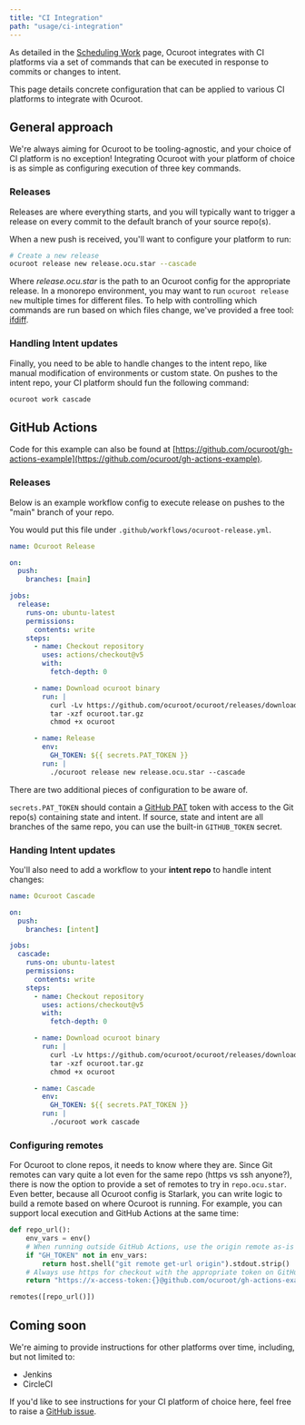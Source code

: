 ```yaml
---
title: "CI Integration"
path: "usage/ci-integration"
---
```


As detailed in the [Scheduling Work](/docs/usage/scheduling-work) page, Ocuroot integrates with CI
platforms via a set of commands that can be executed in response to commits or changes to intent.

This page details concrete configuration that can be applied to various CI platforms to integrate with
Ocuroot.

## General approach

We're always aiming for Ocuroot to be tooling-agnostic, and your choice of CI platform is no exception!
Integrating Ocuroot with your platform of choice is as simple as configuring execution of three key commands.

### Releases

Releases are where everything starts, and you will typically want to trigger a release on every commit to the
default branch of your source repo(s).

When a new push is received, you'll want to configure your platform to run:

```bash
# Create a new release
ocuroot release new release.ocu.star --cascade
```

Where *release.ocu.star* is the path to an Ocuroot config for the appropriate release. In a monorepo environment,
you may want to run `ocuroot release new` multiple times for different files. To help with controlling which commands
are run based on which files change, we've provided a free tool: [ifdiff](https://github.com/ocuroot/ifdiff).

### Handling Intent updates

Finally, you need to be able to handle changes to the intent repo, like manual modification of environments or custom
state. On pushes to the intent repo, your CI platform should fun the following command:

```bash
ocuroot work cascade
```

## GitHub Actions

Code for this example can also be found at [https://github.com/ocuroot/gh-actions-example](https://github.com/ocuroot/gh-actions-example).

### Releases

Below is an example workflow config to execute release on pushes to the "main" branch of your repo.

You would put this file under `.github/workflows/ocuroot-release.yml`.

```yaml
name: Ocuroot Release

on:
  push:
    branches: [main]

jobs:
  release:
    runs-on: ubuntu-latest
    permissions:
      contents: write
    steps:
      - name: Checkout repository
        uses: actions/checkout@v5
        with:
          fetch-depth: 0

      - name: Download ocuroot binary
        run: |
          curl -Lv https://github.com/ocuroot/ocuroot/releases/download/v0.3.16/ocuroot_linux-amd64.tar.gz -o ocuroot.tar.gz
          tar -xzf ocuroot.tar.gz
          chmod +x ocuroot

      - name: Release
        env:
          GH_TOKEN: ${{ secrets.PAT_TOKEN }}
        run: |
          ./ocuroot release new release.ocu.star --cascade
```

There are two additional pieces of configuration to be aware of.

`secrets.PAT_TOKEN` should contain a [GitHub PAT](https://docs.github.com/en/authentication/keeping-your-account-and-data-secure/managing-your-personal-access-tokens) token with access to the Git repo(s) containing state and intent. If source, state and intent are all branches of the same repo, you can use the built-in `GITHUB_TOKEN` secret.

### Handing Intent updates

You'll also need to add a workflow to your **intent repo** to handle intent changes:

```yaml
name: Ocuroot Cascade

on:
  push:
    branches: [intent]

jobs:
  cascade:
    runs-on: ubuntu-latest
    permissions:
      contents: write
    steps:
      - name: Checkout repository
        uses: actions/checkout@v5
        with:
          fetch-depth: 0

      - name: Download ocuroot binary
        run: |
          curl -Lv https://github.com/ocuroot/ocuroot/releases/download/v0.3.16/ocuroot_linux-amd64.tar.gz -o ocuroot.tar.gz
          tar -xzf ocuroot.tar.gz
          chmod +x ocuroot

      - name: Cascade
        env:
          GH_TOKEN: ${{ secrets.PAT_TOKEN }}
        run: |
          ./ocuroot work cascade
```

### Configuring remotes

For Ocuroot to clone repos, it needs to know where they are. Since Git remotes can vary quite a lot even for
the same repo (https vs ssh anyone?), there is now the option to provide a set of remotes to try in `repo.ocu.star`.
Even better, because all Ocuroot config is Starlark, you can write logic to build a remote based on where Ocuroot
is running. For example, you can support local execution and GitHub Actions at the same time:

```python
def repo_url():
    env_vars = env()
    # When running outside GitHub Actions, use the origin remote as-is
    if "GH_TOKEN" not in env_vars:
        return host.shell("git remote get-url origin").stdout.strip()
    # Always use https for checkout with the appropriate token on GitHub actions
    return "https://x-access-token:{}@github.com/ocuroot/gh-actions-example.git".format(env_vars["GH_TOKEN"])

remotes([repo_url()])
```

## Coming soon

We're aiming to provide instructions for other platforms over time, including, but not limited to:

* Jenkins
* CircleCI

If you'd like to see instructions for your CI platform of choice here, feel free to raise a [GitHub issue](https://github.com/ocuroot/ocuroot/issues).

